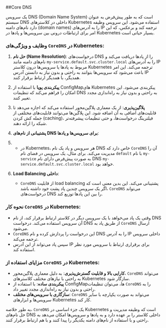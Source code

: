 ##Core DNS
 
 یک سرویس DNS (Domain Name System) است که به طور پیش‌فرض به عنوان سیستم DNS داخلی در کلاسترهای Kubernetes استفاده می‌شود. این سرویس وظیفه دارد نام‌های دامنه (domain names) را به آدرس‌های IP ترجمه کند و برعکس، که این امر برای ارتباطات درونی بین سرویس‌ها و پادها در Kubernetes بسیار حیاتی است.

### وظایف و ویژگی‌های `CoreDNS` در Kubernetes:
1. **حل نام (Name Resolution)**:
   درخواست‌های DNS را از پادها دریافت می‌کند و نام‌های دامنه مانند `my-service.default.svc.cluster.local` را به آدرس‌های IP مربوط به پادها یا سرویس‌ها درون کلاستر Kubernetes ترجمه می‌کند. این امر باعث می‌شود که سرویس‌ها بتوانند به راحتی و بدون نیاز به دانستن آدرس IP همدیگر، با همدیگر ارتباط برقرار کنند.

2. **پیکربندی پویا** با استفاده از ConfigMapهای Kubernetes پیکربندی می‌شود. این امکان را فراهم می‌کند که تنظیمات DNS به راحتی و بدون نیاز به راه‌اندازی مجدد تغییر کنند.

3. **پلاگین‌پذیری**:
 از یک معماری پلاگین‌محور استفاده می‌کند که اجازه می‌دهد تا قابلیت‌های اضافی به آن اضافه شود. این پلاگین‌ها می‌توانند قابلیت‌های مختلفی از جمله کش کردن (caching)، فیلترینگ درخواست‌ها، و حتی تنظیمات پیشرفته‌تر شبکه را ارائه دهند.

4. **پشتیبانی از نام‌های DNS برای سرویس‌ها و پادها**:
5. 
   - در Kubernetes، هر سرویس و پاد یک نام DNS خاص دارد که `CoreDNS` آن را مدیریت می‌کند. برای مثال، یک سرویس در فضای نام `default` با نام `my-service` به صورت پیش‌فرض دارای نام DNS `my-service.default.svc.cluster.local` خواهد بود.

6. **Load Balancing داخلی**:
   - `CoreDNS` از قابلیت load balancing پشتیبانی می‌کند. این بدین معنی است که اگر یک سرویس چندین پاد پشت خود داشته باشد، `CoreDNS` می‌تواند درخواست‌های DNS را بین این پادها توزیع کند.

### نحوه کار `CoreDNS` در Kubernetes:
- وقتی یک پاد می‌خواهد با یک سرویس دیگر در کلاستر ارتباط برقرار کند، از نام DNS آن سرویس استفاده می‌کند. درخواست DNS از طریق پاد به `CoreDNS` ارسال می‌شود.
- `CoreDNS` این درخواست را پردازش کرده و نام DNS را به آدرس IP داخلی سرویس ترجمه می‌کند.
- سپس پاد می‌تواند از این آدرس IP برای برقراری ارتباط با سرویس مورد نظر استفاده کند.

### مزایای استفاده از `CoreDNS` در Kubernetes:
- **کارایی بالا و قابلیت گسترش‌پذیری**: به دلیل معماری پلاگین‌محور، `CoreDNS` می‌تواند به راحتی با نیازهای مختلف کلاسترهای Kubernetes سازگار شود.
- **پیکربندی ساده**: با استفاده از ConfigMapها، می‌توان تنظیمات `CoreDNS` را به راحتی و بدون نیاز به راه‌اندازی مجدد تغییر داد.
- **سازگاری با سرویس‌های مختلف**: `CoreDNS` می‌تواند به صورت یکپارچه با سایر سرویس‌ها و ابزارهای Kubernetes کار کند.

به طور خلاصه، `CoreDNS` یک جزء اساسی در Kubernetes است که وظیفه مدیریت و حل نام‌های DNS داخلی کلاستر را بر عهده دارد و به پادها و سرویس‌ها امکان می‌دهد به راحتی و با استفاده از نام‌های دامنه یکدیگر را پیدا کنند و با هم ارتباط برقرار کنند.
